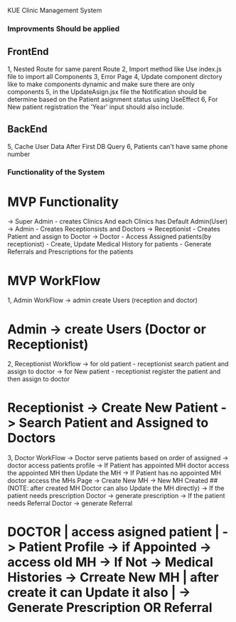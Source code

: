 KUE Clinic Management System



 ### Improvments Should be applied ###

## FrontEnd

1, Nested Route for same parent Route
2, Import method like Use index.js file to import all Components
3, Error Page
4, Update component dirctory like to make components dynamic and make sure there are only components
5, in the UpdateAsign.jsx file the Notification should be determine based on the Patient asignment status using UseEffect
6, For New patient registration the 'Year' input should also include.


## BackEnd

5, Cache User Data After First DB Query
6, Patients can't have same phone number



   ### Functionality of the System ###

# MVP Functionality
-> Super Admin - creates Clinics And each Clinics has Default Admin(User)
-> Admin - Creates Receptionsists and Doctors
-> Receptionist - Creates Patient and assign to Doctor
-> Doctor - Access Assigned patients(by receptionist)
          - Create, Update Medical History for patients
          - Generate Referrals and Prescriptions for the patients


# MVP WorkFlow
1, Admin WorkFlow
-> admin create Users (reception and doctor)

# Admin -> create Users (Doctor or Receptionist)


2, Receptionist Workflow
-> for old patient - receptionist search patient and assign to doctor
-> for New patient - receptionist register the patient and then assign to doctor

# Receptionist -> Create New Patient -> Search Patient and Assigned to Doctors

3, Doctor WorkFlow
-> Doctor serve patients based on order of assigned
-> doctor access patients profile
-> If Patient has appointed MH doctor access the appointed MH then Update the MH
-> If Patient has no appointed MH doctor access the MHs Page -> Create New MH -> New MH Created ## (NOTE: after created MH Doctor can also Update the MH directly)
-> If the patient needs prescription Doctor -> generate prescription
-> If the patient needs Referral Doctor -> generate Referral

# DOCTOR | access asigned patient | -> Patient Profile -> if Appointed -> access old MH -> If Not -> Medical Histories -> Crreate New MH | after create it can Update it also | -> Generate Prescription OR Referral


